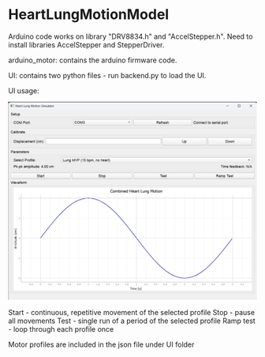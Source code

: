 # HeartLungMotionModel

Arduino code works on library "DRV8834.h" and "AccelStepper.h". Need to install libraries AccelStepper and StepperDriver.

arduino_motor: contains the arduino firmware code.

UI: contains two python files - run backend.py to load the UI.

UI usage:

![UI design](UI/UI.png)

Start - continuous, repetitive movement of the selected profile
Stop - pause all movements
Test - single run of a period of the selected profile
Ramp test - loop through each profile once 

Motor profiles are included in the json file under UI folder
